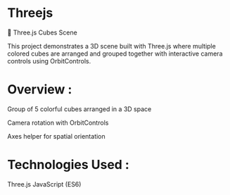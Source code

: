 # Threejs

🧊 Three.js Cubes Scene

This project demonstrates a 3D scene built with Three.js where multiple colored cubes are arranged and grouped together with interactive camera controls using OrbitControls.

# Overview :

Group of 5 colorful cubes arranged in a 3D space

Camera rotation with OrbitControls

Axes helper for spatial orientation

# Technologies Used :

Three.js
JavaScript (ES6)
